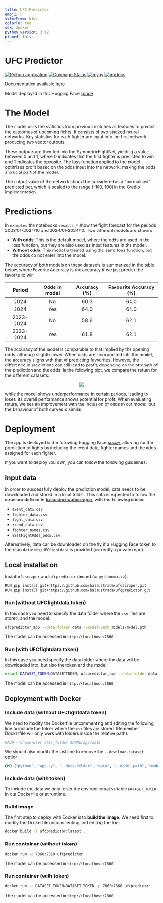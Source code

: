 ```yaml
---
title: UFC Predictor
emoji: 🥋
colorFrom: blue
colorTo: red
sdk: docker
python_version: 3.12
pinned: false
---
```


# UFC Predictor

[![Python application](https://github.com/balaustrada/ufcpredictor/actions/workflows/python-app.yml/badge.svg)](https://github.com/balaustrada/ufcpredictor/actions/workflows/python-app.yml/)
[![Coverage Status](https://coveralls.io/repos/github/balaustrada/ufcpredictor/badge.svg?branch=main)](https://coveralls.io/github/balaustrada/ufcpredictor?branch=main)
[![mypy](https://github.com/balaustrada/ufcpredictor/actions/workflows/mypy.yml/badge.svg)](https://github.com/balaustrada/ufcpredictor/actions/workflows/mypy.yml)
[![mkdocs](https://github.com/balaustrada/ufcpredictor/actions/workflows/mkdocs.yml/badge.svg)](https://github.com/balaustrada/ufcpredictor/actions/workflows/mkdocs.yml)

Documentation available [here](https://balaustrada.github.io/ufcpredictor/)

Model deployed in this Hugging Face [space](https://huggingface.co/spaces/balaustrada/UFCPredictor)

# The Model
The model uses the statistics from previous matches as features to predict the outcomes of upcoming fights. It consists of two stacked neural networks. Key statistics for each fighter are input into the first network, producing two vector outputs. 

These outputs are then fed into the SymmetricFightNet, yielding a value between 0 and 1, where 0 indicates that the first fighter is predicted to win and 1 indicates the opposite. The loss function applied to the model optimises profit based on the odds input into the network, making the odds a crucial part of the model.

The output value of the network should be considered as a "normalised" predicted bet, which is scaled to the range (-100, 100) in the Gradio implementation.


# Predictions
In ``examples`` the notebooks ``results_*`` show the fight forecast for the periods 2023/01-2024/10 and 2024/01-2024/10. Two different models are shown:
- **With odds**: This is the default model, where the odds are used in the loss function, but they are also used as input features in the model.
- **Without odds**: This model is trained using the same loss function, but the odds do not enter into the model.

The accuracy of both models on these datasets is summarized in the table below, where Favorite Accuracy is the accuracy if we just predict the favorite to win.

<div align="center">
  
|   Period  | Odds in model | Accuracy (%) | Favourite Accuracy (%) |
|:---------:|:-------------:|:------------:|:---------------------:|
|    2024   |       No      |     60.3     |          64.0         |
|    2024   |      Yes      |     64.0     |          64.0         |
| 2023-2024 |       No      |     58.6     |          62.1         |
| 2023-2024 |      Yes      |     61.8     |          62.1         |

</div>

The accuracy of the model is comparable to that implied by the opening odds, although slightly lower. When odds are incorporated into the model, the accuracy aligns with that of predicting favourites. However, the difference in predictions can still lead to profit, depending on the strength of the prediction and the odds. In the following plot, we compare the return for the different datasets:

<p align="center">
<img src="https://github.com/user-attachments/assets/d33a1412-dbb4-4358-88ad-f1789edf7e53">
</p>

while the model shows underperformance in certain periods, leading to loses, its overall performance shows potential for profit. When evaluating return, we see an improvement with the inclusion of odds in our model; but the behaviour of both curves is similar.

# Deployment
The app is deployed in the following Hugging Face [space](https://huggingface.co/spaces/balaustrada/UFCPredictor), allowing for the prediction of fights by including the event date, fighter names and the odds assigned for each fighter.

If you want to deploy you own, you can follow the following guidelines:

## Input data

In order to successfully deploy the prediction model, data needs to be downloaded and stored in a local folder. This data is expected to follow the structure defined in [balaustrada/ufcscraper](https://github.com/), with the following tables:
- ``event_data.csv``
- ``fighter_data.csv``
- ``fight_data.csv``
- ``round_data.csv``
- ``fighter_names.csv``
- ``BestFightOdds_odds.csv``

Alternatively, data can be downloaded on the fly if a Hugging Face token to the repo ``datasets/UFCfightdata`` is provided (currently a private repo).

## Local installation
Install ``ufcscraper`` and ``ufcpredictor`` (tested for ``python==3.12``):
```bash
RUN pip install git+https://github.com/balaustrada/ufcscraper.git
RUN pip install git+https://github.com/balaustrada/ufcpredictor.git
```

### Run (without UFCfightdata token)
In this case you need to specify the data folder where the ``csv`` files are stored, and the model: 
```bash
ufcpredictor_app --data-folder data --model-path models/model.pth
```
The model can be accessed in ``http://localhost:7860``.


### Run (with UFCfightdata token)
In this case you need specify the data folder where the data will be downloaded into, but also the token and the model:
```bash
export DATASET_TOKEN=DATASETTOKEN; ufcpredictor_app --data-folder data --model-path models/model.pth --download-dataset
```
The model can be accessed in ``http://localhost:7860``.


## Deployment with Docker

### Include data (without UFCfightdata token)
We need to modify the Dockerfile uncommenting and editing the following line to include the folder where the ``csv`` files are stored. (Remember Dockerfile will only work with folders inside the relative path).
```dockerfile
#ADD --chown=user data_folder $HOME/app/data
```
We should also modify the last line to remove the ``--download-dataset`` option:
```dockerfile
CMD ["python", "app.py", "--data-folder", "data", "--model-path", "models/model.pth", "--port", "7860", "--server-name", "0.0.0.0",]
```

### Include data (with token)
To include the data we only to set the environmental variable ``DATASET_TOKEN`` in our Dockerfile or at runtime.

### Build image
The first step to deploy with Docker is to **build the image**. We need first to modify the Dockerfile uncommenting and editing the line:
```bash
docker build -t ufcpredictor:latest .
```

### Run container (without token)
```bash
docker run -p 7860:7860 ufcpredictor
```
The model can be accessed in ``http://localhost:7860``.

### Run container (with token)
```bash
docker run -e DATASET_TOKEN=DATASET_TOKEN -p 7860:7860 ufcpredictor
```
The model can be accessed in ``http://localhost:7860``.

